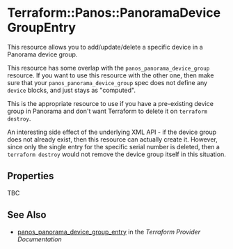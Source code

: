 # Terraform::Panos::PanoramaDeviceGroupEntry

This resource allows you to add/update/delete a specific device in a Panorama
device group.

This resource has some overlap with the `panos_panorama_device_group`
resource.  If you want to use this resource with the other one, then make
sure that your `panos_panorama_device_group` spec does not define any
`device` blocks, and just stays as "computed".

This is the appropriate resource to use if you have a pre-existing device group
in Panorama and don't want Terraform to delete it on `terraform destroy`.

An interesting side effect of the underlying XML API - if the device group does
not already exist, then this resource can actually create it.  However, since
only the single entry for the specific serial number is deleted, then a
`terraform destroy` would not remove the device group itself in this situation.

## Properties

TBC

## See Also

* [panos_panorama_device_group_entry](https://www.terraform.io/docs/providers/panos/r/panorama_device_group_entry.html) in the _Terraform Provider Documentation_